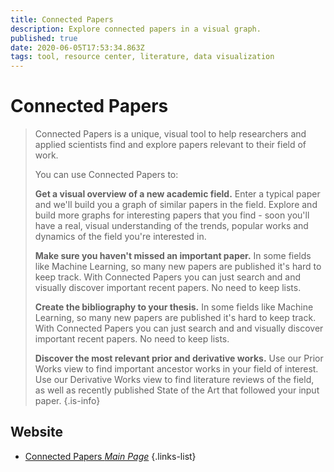 ```yaml
---
title: Connected Papers
description: Explore connected papers in a visual graph.
published: true
date: 2020-06-05T17:53:34.863Z
tags: tool, resource center, literature, data visualization
---
```


# Connected Papers

> Connected Papers is a unique, visual tool to help researchers and applied scientists find and explore papers relevant to their field of work.
>
> You can use Connected Papers to:
>
>**Get a visual overview of a new academic field.**
>Enter a typical paper and we'll build you a graph of similar papers in the field. Explore and build more graphs for interesting papers that you find - soon you'll have a real, visual understanding of the trends, popular works and dynamics of the field you're interested in.
>
>**Make sure you haven't missed an important paper.**
>In some fields like Machine Learning, so many new papers are published it's hard to keep track. With Connected Papers you can just search and and visually discover important recent papers. No need to keep lists.
>
>**Create the bibliography to your thesis.**
>In some fields like Machine Learning, so many new papers are published it's hard to keep track. With Connected Papers you can just search and and visually discover important recent papers. No need to keep lists.
>
>**Discover the most relevant prior and derivative works.**
>Use our Prior Works view to find important ancestor works in your field of interest. Use our Derivative Works view to find literature reviews of the field, as well as recently published State of the Art that followed your input paper.
{.is-info}

 
## Website 

- [Connected Papers *Main Page*](https://www.connectedpapers.com/)
 {.links-list}

 